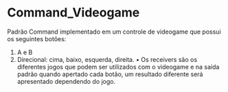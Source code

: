 # Command_Videogame

Padrão Command implementado em um controle de videogame que possui os seguintes botões:
1. A e B
2. Direcional: cima, baixo, esquerda, direita.
• Os receivers são os diferentes jogos que podem ser utilizados com o videogame e na saída padrão
quando apertado cada botão, um resultado diferente será apresentado dependendo do jogo.
